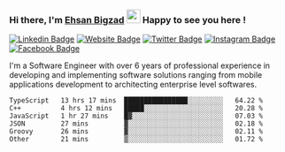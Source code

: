 ### Hi there, I'm <a href="https://ehsanbigzad.com" target="_blank">Ehsan Bigzad</a> <img src="https://media.giphy.com/media/hvRJCLFzcasrR4ia7z/giphy.gif" width="25px" height="25px"> Happy to see you here !

[![Linkedin Badge](https://img.shields.io/badge/-LinkedIn-0e76a8?style=flat-square&logo=Linkedin&logoColor=white)](https://linkedin.com/in/EhsanBigzad)
[![Website Badge](https://img.shields.io/badge/Website-3b5998?style=flat-square&logo=google-chrome&logoColor=white)](https://ehsanbigzad.com)
[![Twitter Badge](https://img.shields.io/badge/-Twitter-00acee?style=flat-square&logo=Twitter&logoColor=white)](https://twitter.com/EhsanBigzad)
[![Instagram Badge](https://img.shields.io/badge/-Instagram-e4405f?style=flat-square&logo=Instagram&logoColor=white)](https://instagram.com/ehsanbigzad/)
[![Facebook Badge](https://img.shields.io/badge/-Facebook-0088cc?style=flat-square&logo=Facebook&logoColor=white)](https://facebook.com/EhsanBigzad7)

I'm a Software Engineer with over 6 years of professional experience
in developing and implementing software solutions ranging from mobile applications development to architecting enterprise level softwares.

<!--START_SECTION:waka-->

```text
TypeScript   13 hrs 17 mins  ████████████████░░░░░░░░░   64.22 %
C++          4 hrs 12 mins   █████░░░░░░░░░░░░░░░░░░░░   20.28 %
JavaScript   1 hr 27 mins    █▓░░░░░░░░░░░░░░░░░░░░░░░   07.03 %
JSON         27 mins         ▓░░░░░░░░░░░░░░░░░░░░░░░░   02.18 %
Groovy       26 mins         ▓░░░░░░░░░░░░░░░░░░░░░░░░   02.11 %
Other        21 mins         ▒░░░░░░░░░░░░░░░░░░░░░░░░   01.72 %
```

<!--END_SECTION:waka-->
